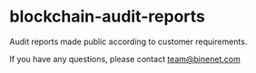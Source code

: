 # blockchain-audit-reports
Audit reports made public according to customer requirements.

If you have any questions, please contact team@binenet.com
